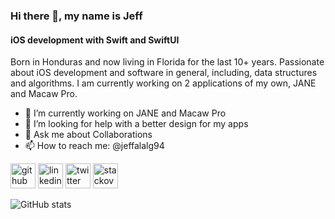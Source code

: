 ### Hi there 👋, my name is Jeff
#### iOS development with Swift and SwiftUI 
Born in Honduras and now living in Florida for the last 10+ years. Passionate about iOS development and software in general, including, data structures and algorithms. I am currently working on 2 applications of my own, JANE and Macaw Pro. 

- 🔭 I’m currently working on JANE and Macaw Pro 
- 🤔 I’m looking for help with a better design for my apps 
- 💬 Ask me about Collaborations 
- 📫 How to reach me: @jeffalalg94 


[<img src='https://cdn.jsdelivr.net/npm/simple-icons@3.0.1/icons/github.svg' alt='github' height='40'>](https://github.com/jeffala)  [<img src='https://cdn.jsdelivr.net/npm/simple-icons@3.0.1/icons/linkedin.svg' alt='linkedin' height='40'>](https://www.linkedin.com/in/https://www.linkedin.com/public-profile/settings?trk=d_flagship3_profile_self_view_public_profile&lipi=urn%3Ali%3Apage%3Ad_flagship3_profile_self_edit_contact_info%3BWO8WaDjqR6CAw0aVD8UHAA%3D%3D/)  [<img src='https://cdn.jsdelivr.net/npm/simple-icons@3.0.1/icons/twitter.svg' alt='twitter' height='40'>](https://twitter.com/@jeffalalg94 )  [<img src='https://cdn.jsdelivr.net/npm/simple-icons@3.0.1/icons/stackoverflow.svg' alt='stackoverflow' height='40'>](https://stackoverflow.com/users/https://stackoverflow.com/users/12305751/jeff-licona)  

![GitHub stats](https://github-readme-stats.vercel.app/api?username=jeffala&show_icons=true)  


